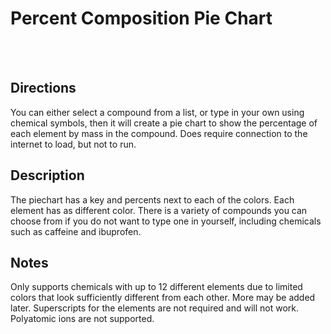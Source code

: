 # Percent Composition Pie Chart
<br></br>
## Directions
You can either select a compound from a list, or type in your own using chemical symbols, then it will create a pie chart to show the percentage of each element by mass in the compound. Does require connection to the internet to load, but not to run.

## Description
The piechart has a key and percents next to each of the colors. Each element has as different color. There is a variety of compounds you can choose from if you do not want to type one in yourself, including chemicals such as caffeine and ibuprofen. 

## Notes
Only supports chemicals with up to 12 different elements due to limited colors that look sufficiently different from each other. More may be added later. Superscripts for the elements are not required and will not work. Polyatomic ions are not supported.
